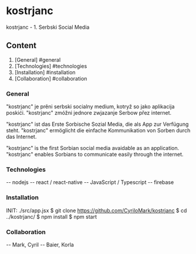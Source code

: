 # kostrjanc
kostrjanc - 1. Serbski Social Media

## Content
1. [General] #general
2. [Technologies] #technologies
3. [Installation] #installation
4. [Collaboration] #collaboration

### General
"kostrjanc" je prěni serbski socialny medium, kotryž so jako aplikacija poskići.
"kostrjanc" zmóžni jednore zwjazanje Serbow přez internet.

"kostrjanc" ist das Erste Sorbische Sozial Media, die als App zur Verfügung steht.
"kostrjanc" ermöglicht die einfache Kommunikation von Sorben durch das Internet.

"kostrjanc" is the first Sorbian social media avaidable as an application.
"kostrjanc" enables Sorbians to communicate easily through the internet.

### Technologies
-- nodejs
-- react / react-native
-- JavaScript / Typescript
-- firebase

### Installation
INIT: ./src/app.jsx
$ git clone https://github.com/CyriloMark/kostrjanc
$ cd ../kostrjanc/
$ npm install
$ npm start

### Collaboration
-- Mark, Cyril
-- Baier, Korla
